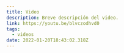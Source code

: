 ```yaml
---
title: Video
description: Breve descripción del video.
link: https://youtu.be/blvczodhvd0
tags:
  - videos
date: 2022-01-20T18:43:02.318Z
---
```

